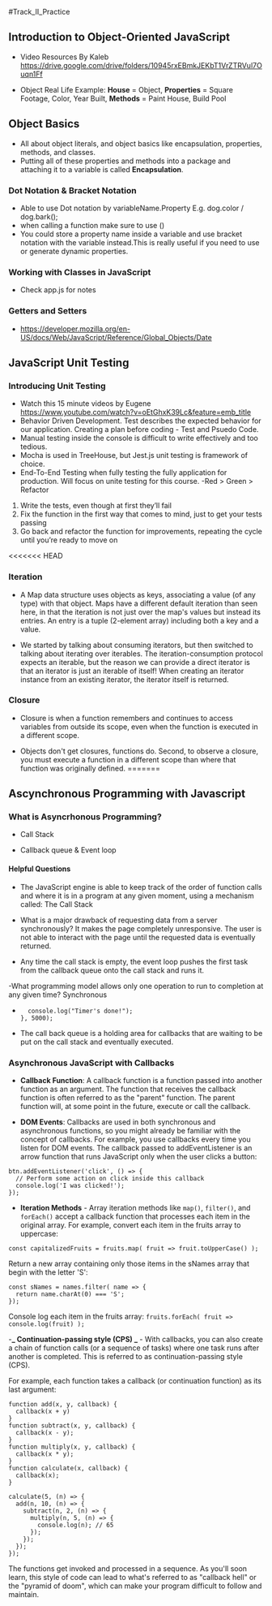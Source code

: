 #Track_II_Practice

## Introduction to Object-Oriented JavaScript

- Video Resources By Kaleb https://drive.google.com/drive/folders/10945rxEBmkJEKbT1VrZTRVul7Ouqn1Ff

- Object Real Life Example: **House** = Object, **Properties** = Square Footage, Color, Year Built, **Methods** = Paint House, Build Pool

## Object Basics

- All about object literals, and object basics like encapsulation, properties, methods, and classes.
- Putting all of these properties and methods into a package and attaching it to a variable is called **Encapsulation**.

### Dot Notation & Bracket Notation

- Able to use Dot notation by variableName.Property E.g. dog.color / dog.bark();
- when calling a function make sure to use ()
- You could store a property name inside a variable and use bracket notation with the variable instead.This is really useful if you need to use or generate dynamic properties.

### Working with Classes in JavaScript

- Check app.js for notes

### Getters and Setters

- https://developer.mozilla.org/en-US/docs/Web/JavaScript/Reference/Global_Objects/Date

## JavaScript Unit Testing

### Introducing Unit Testing

- Watch this 15 minute videos by Eugene https://www.youtube.com/watch?v=oEtGhxK39Lc&feature=emb_title
- Behavior Driven Development. Test describes the expected behavior for our application. Creating a plan before coding - Test and Psuedo Code.
- Manual testing inside the console is difficult to write effectively and too tedious.
- Mocha is used in TreeHouse, but Jest.js unit testing is framework of choice.
- End-To-End Testing when fully testing the fully application for production. Will focus on unite testing for this course.
  -Red > Green > Refactor

1. Write the tests, even though at first they’ll fail
2. Fix the function in the first way that comes to mind, just to get your tests passing
3. Go back and refactor the function for improvements, repeating the cycle until you’re ready to move on

<<<<<<< HEAD
### Iteration

- A Map data structure uses objects as keys, associating a value (of any type) with that object. Maps have a different default iteration than seen here, in that the iteration is not just over the map's values but instead its entries. An entry is a tuple (2-element array) including both a key and a value.

- We started by talking about consuming iterators, but then switched to talking about iterating over iterables. The iteration-consumption protocol expects an iterable, but the reason we can provide a direct iterator is that an iterator is just an iterable of itself! When creating an iterator instance from an existing iterator, the iterator itself is returned.

### Closure 

- Closure is when a function remembers and continues to access variables from outside its scope, even when the function is executed in a different scope.

- Objects don't get closures, functions do. Second, to observe a closure, you must execute a function in a different scope than where that function was originally defined.
=======
## Ascynchronous Programming with Javascript

### What is Asyncrhonous Programming?

- Call Stack

- Callback queue & Event loop

#### Helpful Questions

- The JavaScript engine is able to keep track of the order of function calls and where it is in a program at any given moment, using a mechanism called: The Call Stack

- What is a major drawback of requesting data from a server synchronously? It makes the page completely unresponsive. The user is not able to interact with the page until the requested data is eventually returned.

- Any time the call stack is empty, the event loop pushes the first task from the callback queue onto the call stack and runs it.

-What programming model allows only one operation to run to completion at any given time? Synchronous

- ```setTimeout(() => {
    console.log("Timer's done!");
  }, 5000);
  ```

- The call back queue is a holding area for callbacks that are waiting to be put on the call stack and eventually executed.

### Asynchronous JavaScript with Callbacks

- **Callback Function**: A callback function is a function passed into another function as an argument. The function that receives the callback function is often referred to as the "parent" function. The parent function will, at some point in the future, execute or call the callback.

- **DOM Events**: Callbacks are used in both synchronous and asynchronous functions, so you might already be familiar with the concept of callbacks. For example, you use callbacks every time you listen for DOM events. The callback passed to addEventListener is an arrow function that runs JavaScript only when the user clicks a button:

```
btn.addEventListener('click', () => {
  // Perform some action on click inside this callback
  console.log('I was clicked!');
});
```

- **Iteration Methods** - Array iteration methods like `map()`, `filter()`, and `forEach()` accept a callback function that processes each item in the original array. For example, convert each item in the fruits array to uppercase:

`const capitalizedFruits = fruits.map( fruit => fruit.toUpperCase() );`

Return a new array containing only those items in the sNames array that begin with the letter 'S':

```
const sNames = names.filter( name => {
  return name.charAt(0) === 'S';
});
```

Console log each item in the fruits array: `fruits.forEach( fruit => console.log(fruit) );`

-**_ Continuation-passing style (CPS) _** - With callbacks, you can also create a chain of function calls (or a sequence of tasks) where one task runs after another is completed. This is referred to as continuation-passing style (CPS).

For example, each function takes a callback (or continuation function) as its last argument:

```
function add(x, y, callback) {
  callback(x + y)
}
function subtract(x, y, callback) {
  callback(x - y);
}
function multiply(x, y, callback) {
  callback(x * y);
}
function calculate(x, callback) {
  callback(x);
}

calculate(5, (n) => {
  add(n, 10, (n) => {
    subtract(n, 2, (n) => {
      multiply(n, 5, (n) => {
        console.log(n); // 65
      });
    });
  });
});
```

The functions get invoked and processed in a sequence. As you'll soon learn, this style of code can lead to what's referred to as "callback hell" or the "pyramid of doom", which can make your program difficult to follow and maintain.

